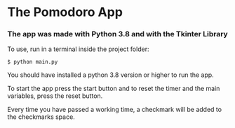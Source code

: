 # The Pomodoro App

### The app was made with Python 3.8 and with the Tkinter Library

To use, run in a terminal inside the project folder:

`$ python main.py`

You should have installed a python 3.8 version or higher 
to run the app.

To start the app press the start button and to reset the 
timer and the main variables, press the reset button.

Every time you have passed a working time, a checkmark will be 
added to the checkmarks space.


